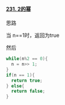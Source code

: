 #### [231. 2的幂](https://leetcode-cn.com/problems/power-of-two/)

思路

当 n==1时，返回为true

然后

```java
while(n%2 == 0){
  n = n>> 1;
}
if(n == 1){
  return true;
} else{
  return false;
}
```

